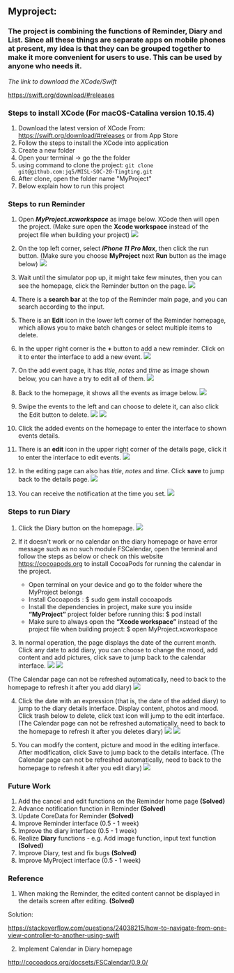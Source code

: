 ## Myproject: 

### The project is combining the functions of Reminder, Diary and List. Since all these things are separate apps on mobile phones at present, my idea is that they can be grouped together to make it more convenient for users to use. This can be used by anyone who needs it.

_The link to download the XCode/Swift_

https://swift.org/download/#releases

### Steps to install XCode (For macOS-Catalina version 10.15.4)

1. Download the latest version of XCode
   From: https://swift.org/download/#releases
   or from App Store
2. Follow the steps to install the XCode into application
3. Create a new folder
4. Open your terminal -> go the the folder
5. using command to clone the project: ```git clone git@github.com:jq5/MISL-SOC-20-Tingting.git```
6. After clone, open the folder name "MyProject"
7. Below explain how to run this project

### Steps to run Reminder

1. Open ***MyProject.xcworkspace*** as image below. XCode then will open the project. (Make sure open the **Xcode workspace** instead of the project file when building your project)
![](../Screenshot/Diary/FolderDiary.png)

2.  On the top left corner, select ***iPhone 11 Pro Max***, then click the run button. (Make sure you choose **MyProject** next **Run** button as the image below)
![](../Screenshot/Diary/RunDiary.png)

3. Wait until the simulator pop up, it might take few minutes, then you can see the homepage, click the Reminder button on the page.
![](../Screenshot/Reminder2/HomeReminder2.png)

4. There is a **search bar** at the top of the Reminder main page, and you can search according to the input.

5. There is an **Edit** icon in the lower left corner of the Reminder homepage, which allows you to make batch changes or select multiple items to delete.

6. In the upper right corner is the **+** button to add a new reminder. Click on it to enter the interface to add a new event.
![](../Screenshot/Reminder2/ButtonReminder2.png)

7. On the add event page, it has *title*, *notes* and *time* as image shown below, you can have a try to edit all of them.
![](../Screenshot/Reminder2/AddReminder2.png)

8. Back to the homepage, it shows all the events as image below. 
![](../Screenshot/Reminder2/DetailReminder2.png)

9. Swipe the events to the left and can choose to delete it, can also click the Edit button to delete.
![](../Screenshot/Reminder2/DeleteReminder2_1.png)
![](../Screenshot/Reminder2/DeleteReminder2_2.png)

10. Click the added events on the homepage to enter the interface to shown events details.

11. There is an **edit** icon in the upper right corner of the details page, click it to enter the interface to edit events.
![](../Screenshot/Reminder2/EditReminder2.png)

12. In the editing page can also has *title*, *notes* and *time*. Click **save** to jump back to the details page.
![](../Screenshot/Reminder2/DetailpageReminder2.png)

13. You can receive the notification at the time you set.
![](../Screenshot/Reminder2/NotificationReminder2.png)

### Steps to run Diary

1. Click the Diary button on the homepage. 
![](../Screenshot/Diary/ButtonDiary.png)

2. If it doesn't work or no calendar on the diary homepage or have error message such as no such module FSCalendar, open the terminal and follow the steps as below or check on this website https://cocoapods.org to install CocoaPods for running the calendar in the project.
    
    - Open terminal on your device and go to the folder where the MyProject belongs
    - Install Cocoapods : $ sudo gem install cocoapods
    - Install the dependencies in project, make sure you inside **“MyProject”** project folder before running this: $ pod install
    - Make sure to always open the **“Xcode workspace”** instead of the project file when building project: $ open MyProject.xcworkspace

3. In normal operation, the page displays the date of the current month. Click any date to add diary, you can choose to change the mood, add content and add pictures, click save to jump back to the calendar interface. 
![](../Screenshot/Diary/Calendar.png)
![](../Screenshot/Diary/AddDiary.png)

(The Calendar page can not be refreshed automatically, need to back to the homepage to refresh it after you add diary) 
![](../Screenshot/Diary/AddMoodCalendar.png)

4. Click the date with an expression (that is, the date of the added diary) to jump to the diary details interface. Display content, photos and mood. Click trash below to delete, click text icon will jump to the edit interface.  (The Calendar page can not be refreshed automatically, need to back to the homepage to refresh it after you deletes diary) 
![](../Screenshot/Diary/Detail.png)
![](../Screenshot/Diary/Edit.png)

5. You can modify the content, picture and mood in the editing interface. After modification, click Save to jump back to the details interface. (The Calendar page can not be refreshed automatically, need to back to the homepage to refresh it after you edit diary) 
![](../Screenshot/Diary/EditMoodCalendar.png)


### Future Work

1. Add the cancel and edit functions on the Reminder home page **(Solved)**
2. Advance notification function in Reminder **(Solved)**
3. Update CoreData for Reminder **(Solved)**
4. Improve Reminder interface     (0.5 - 1 week)
5. Improve the diary interface     (0.5 - 1 week)
6. Realize **Diary** functions - e.g. Add image function, input text function    **(Solved)**
7. Improve Diary, test and fix bugs     **(Solved)**
8. Improve MyProject interface     (0.5 - 1 week)

### Reference

1. When making the Reminder, the edited content cannot be displayed in the details screen after editing. **(Solved)**

Solution: 

https://stackoverflow.com/questions/24038215/how-to-navigate-from-one-view-controller-to-another-using-swift

2. Implement Calendar in Diary homepage

http://cocoadocs.org/docsets/FSCalendar/0.9.0/


